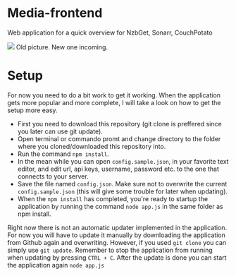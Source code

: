 Media-frontend
==============

Web application for a quick overview for NzbGet, Sonarr, CouchPotato

![](http://i.imgur.com/P3sbRFu.png)
Old picture. New one incoming.

Setup
=====
For now you need to do a bit work to get it working. When the application gets more popular and more complete, I will take a look on how to get the setup more easy.
*  First you need to download this repository (git clone is preffered since you later can use git update).
*  Open terminal or commando promt and change directory to the folder where you cloned/downloaded this repository into.
*  Run the command `npm install`.
*  In the mean while you can open `config.sample.json`, in your favorite text editor, and edit url, api keys, username, password etc. to the one that connects to your server.
*  Save the file named `config.json`. Make sure not to overwrite the current `config.sample.json` (this will give some trouble for later when updating).
* When the `npm install` has completed, you're ready to startup the application by running the command `node app.js` in the same folder as npm install.

Right now there is not an automatic updater implemented in the application. For now you will have to update it manually by downloading the application from Github again and overwriting. However, if you used `git clone` you can simply use `git update`. Remember to stop the application from running when updating by pressing `CTRL + C`. After the update is done you can start the application again `node app.js`
